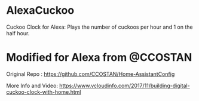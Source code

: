 # AlexaCuckoo
Cuckoo Clock for Alexa: Plays the number of cuckoos per hour and 1 on the half hour.

# Modified for Alexa from @CCOSTAN
Original Repo : https://github.com/CCOSTAN/Home-AssistantConfig

More Info and Video: https://www.vcloudinfo.com/2017/11/building-digital-cuckoo-clock-with-home.html
